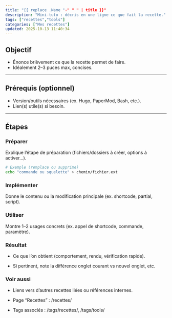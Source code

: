 ```yaml
---
title: "{{ replace .Name "-" " " | title }}"
description: "Mini-tuto : décris en une ligne ce que fait la recette."
tags: ["recettes","tools"]
categories: ["Mes recettes"]
updated: 2025-10-13 11:40:34
---
```


## Objectif
- Énonce brièvement ce que la recette permet de faire.
- Idéalement 2–3 puces max, concises.

---

## Prérequis (optionnel)
- Version/outils nécessaires (ex. Hugo, PaperMod, Bash, etc.).
- Lien(s) utile(s) si besoin.

---

## Étapes

### Préparer
Explique l’étape de préparation (fichiers/dossiers à créer, options à activer…).

```bash
# Exemple (remplace ou supprime)
echo "commande ou squelette" > chemin/fichier.ext
```

### Implémenter
Donne le contenu ou la modification principale (ex. shortcode, partial, script).

### Utiliser
Montre 1–2 usages concrets (ex. appel de shortcode, commande, paramètre).

### Résultat

- Ce que l’on obtient (comportement, rendu, vérification rapide).

- Si pertinent, note la différence onglet courant vs nouvel onglet, etc.

### Voir aussi

- Liens vers d’autres recettes liées ou références internes.

- Page “Recettes” : /recettes/

- Tags associés : /tags/recettes/, /tags/tools/
